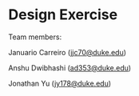 # Design Exercise

Team members: 

Januario Carreiro (jjc70@duke.edu)

Anshu Dwibhashi (ad353@duke.edu)

Jonathan Yu (jy178@duke.edu)